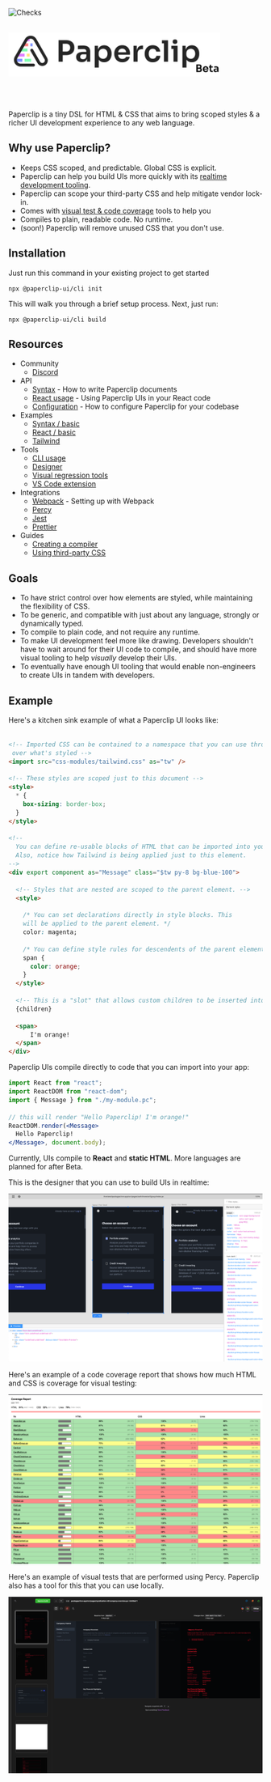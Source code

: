![Checks](https://github.com/paperclipui/paperclip/workflows/Checks/badge.svg?branch=master)

<br />

<div style="text-align: left; margin-bottom: 32px;">
  <img src="assets/logo-outline-5-beta.png" width="420">
</div>

<br />


Paperclip is a tiny DSL for HTML & CSS that aims to bring scoped styles & a richer UI development experience to any web language.

## Why use Paperclip?

- Keeps CSS scoped, and predictable. Global CSS is explicit.
- Paperclip can help you build UIs more quickly with its [realtime development tooling](https://paperclip.dev/docs/visual-tooling).
- Paperclip can scope your third-party CSS and help mitigate vendor lock-in.
- Comes with [visual test & code coverage](https://paperclip.dev/docs/visual-regression-tooling) tools to help you 
- Compiles to plain, readable code. No runtime.
- (soon!) Paperclip will remove unused CSS that you don't use. 

## Installation

Just run this command in your existing project to get started

```
npx @paperclip-ui/cli init
```

This will walk you through a brief setup process. Next, just run:

```
npx @paperclip-ui/cli build
```

## Resources

- Community
  - [Discord](https://chat.paperclip.dev)
- API
  - [Syntax](https://paperclip.dev/docs/usage-syntax) - How to write Paperclip documents
  - [React usage](https://paperclip.dev/docs/usage-react) - Using Paperclip UIs in your React code
  - [Configuration](https://paperclip.dev/docs/configure-paperclip) - How to configure Paperclip for your codebase
- Examples
  - [Syntax / basic](./examples/syntax-basic)
  - [React / basic](./examples/react-basic)
  - [Tailwind](./examples/React-basic)
- Tools
  - [CLI usage](https://paperclip.dev/docs/usage-cli)
  - [Designer](https://paperclip.dev/docs/visual-tooling)
  - [Visual regression tools](https://paperclip.dev/docs/visual-regression-tooling)
  - [VS Code extension](https://paperclip.dev/docs/guide-vscode)
- Integrations
  - [Webpack](https://paperclip.dev/docs/getting-started-webpack) - Setting up with Webpack
  - [Percy](https://paperclip.dev/docs/configure-percy)
  - [Jest](https://paperclip.dev/docs/configure-jest)
  - [Prettier](https://paperclip.dev/docs/configure-prettier)
- Guides
  - [Creating a compiler](https://paperclip.dev/docs/guide-compilers/)
  - [Using third-party CSS](https://paperclip.dev/docs/guide-third-party-libraries)


## Goals

- To have strict control over how elements are styled, while maintaining the flexibility of CSS. 
- To be generic, and compatible with just about any language, strongly or dynamically typed. 
- To compile to plain code, and not require any runtime. 
- To make UI development feel more like drawing. Developers shouldn't have to wait around for their UI code to compile, and should have more visual tooling to help <i>visually</i> develop their UIs.
- To eventually have enough UI tooling that would enable non-engineers to create UIs in tandem with developers.


## Example

Here's a kitchen sink example of what a Paperclip UI looks like:


```html

<!-- Imported CSS can be contained to a namespace that you can use throughout the document to have complete control
 over what's styled -->
<import src="css-modules/tailwind.css" as="tw" />

<!-- These styles are scoped just to this document -->
<style>
  * {
    box-sizing: border-box;
  }
</style>

<!--  
  You can define re-usable blocks of HTML that can be imported into your application code.
  Also, notice how Tailwind is being applied just to this element.
-->
<div export component as="Message" class="$tw py-8 bg-blue-100">

  <!-- Styles that are nested are scoped to the parent element. -->
  <style>

    /* You can set declarations directly in style blocks. This
    will be applied to the parent element. */
    color: magenta;

    /* You can define style rules for descendents of the parent element. */
    span {
      color: orange;
    }
  </style>

  <!-- This is a "slot" that allows custom children to be inserted into primitive components. -->
  {children}

  <span>
      I'm orange!
  </span>
</div>
```

Paperclip UIs compile directly to code that you can import into your app:

```jsx
import React from "react";
import ReactDOM from "react-dom";
import { Message } from "./my-module.pc";

// this will render "Hello Paperclip! I'm orange!"
ReactDOM.render(<Message>
  Hello Paperclip!
</Message>, document.body);
```

Currently, UIs compile to **React** and **static HTML**. More languages are planned for after Beta. 


<!-- ## Features

- Scoped CSS by default, and expressive syntax that enables you to be more precise about what elements are styled. This can even be used to scope CSS frameworks.
- Generic, and designed for any language. You can use Paperclip in your existing codebase.
- Compiles to plain performant code. No runtime.
- Visual test tooling to help you track UI changes across your app.
- Code coverage tooling to help you figure out how much HTML & CSS is coverage under visual tests.
- Realtime visual development, directly within VS Code.  -->

This is the designer that you can use to build UIs in realtime:

![alt visual editor](./assets/designer-screenshot.png)

Here's an example of a code coverage report that shows how much HTML and CSS is coverage for visual testing:

![alt coverage report](./assets/coverage-report.png)

Here's an example of visual tests that are performed using Percy. Paperclip also has a tool for this that you can use locally. 

![alt coverage report](./assets/percy-screenshot.png)




<!-- ### Non-goals

- Logic. This is already a very well solved problem. Paperclip only covers what's necessary to integrate with an existing codebase.
- Pre-processors. Though this may be possible in the long term, Paperclip won't have pre-processors that would enable you to  -->

<!-- 

## Sponsors

![index](https://user-images.githubusercontent.com/757408/105444620-254d8d80-5ca9-11eb-97c8-9c0fd66408d4.png)

 -->
